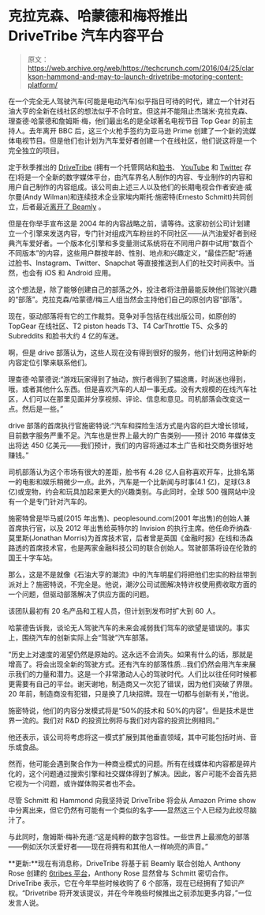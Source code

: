 # 克拉克森、哈蒙德和梅将推出 DriveTribe 汽车内容平台

> 原文：<https://web.archive.org/web/https://techcrunch.com/2016/04/25/clarkson-hammond-and-may-to-launch-drivetribe-motoring-content-platform/>

在一个完全无人驾驶汽车(可能是电动汽车)似乎指日可待的时代，建立一个针对石油大亨的全新在线社区的想法似乎不合时宜。但这并不能阻止杰瑞米·克拉克森、理查德·哈蒙德和詹姆斯·梅，他们最出名的是全球著名电视节目 Top Gear 的前主持人。去年离开 BBC 后，这三个火枪手签约为亚马逊 Prime 创建了一个新的流媒体电视节目。但是他们也计划为汽车爱好者创建一个在线社区，他们说这将是一个完全独立的项目。

定于秋季推出的 [DriveTribe](https://web.archive.org/web/20230309194251/http://drivetribe.com/) (拥有一个托管网站和[脸书](https://web.archive.org/web/20230309194251/https://www.facebook.com/drivetribe)、 [YouTube](https://web.archive.org/web/20230309194251/https://www.youtube.com/user/drivetribe) 和 [Twitter](https://web.archive.org/web/20230309194251/https://twitter.com/DriveTribes/) 存在)将是一个全新的数字媒体平台，由汽车界名人制作的内容、专业制作的内容和用户自己制作的内容组成。该公司由上述三人以及他们的长期电视合作者安迪·威尔曼(Andy Wilman)和连续技术企业家埃内斯托·施密特(Ernesto Schmitt)共同创立，后者最近[离开了 Beamly](https://web.archive.org/web/20230309194251/http://www.thedrum.com/news/2015/10/19/coty-snaps-digital-marketing-business-beamly-ahead-pg-beauty-acquisition) 。

但是在你举手宣布这是 2004 年的内容战略之前，请等待。这家初创公司计划建立一个引擎来发送内容，专门针对组成汽车粉丝的不同社区——从汽油爱好者到经典汽车爱好者。一个版本化引擎和多变量测试系统将在不同用户群中试用“数百个不同版本”的内容，这些用户群按年龄、性别、地点和兴趣定义，“最佳匹配”将通过脸书、Instagram、Twitter、Snapchat 等直接推送到人们的社交时间表中。当然，也会有 iOS 和 Android 应用。

这个想法是，除了能够创建自己的部落之外，投注者将注册最能反映他们驾驶兴趣的“部落”。克拉克森/哈蒙德/梅三人组当然会主持他们自己的原创内容“部落”。

现在，驱动部落将有它的工作裁剪。竞争对手包括在线出版公司，如原创的 TopGear 在线社区、T2 piston heads T3、T4 CarThrottle T5、众多的 Subreddits 和脸书大约 4 亿的车迷。

啊，但是 drive 部落认为，这些人现在没有得到很好的服务，他们计划用这种新的内容定位引擎来联系他们。

理查德·哈蒙德说:“游戏玩家得到了抽动，旅行者得到了猫途鹰，时尚迷也得到，哦，或者其他什么东西。但是喜欢汽车的人却一事无成。没有大规模的在线汽车社区，人们可以在那里见面并分享视频、评论、信息和意见。司机部落会改变这一点。然后是一些。”

drive 部落的首席执行官施密特说:“汽车和探险生活方式是内容的巨大增长领域，目前数字服务严重不足。汽车也是世界上最大的广告类别——预计 2016 年媒体支出将达 450 亿美元——我们预计，我们的内容将通过本土广告和社交商务很好地赚钱。”

司机部落认为这个市场有很大的差距，脸书有 4.28 亿人自称喜欢开车，比排名第一的电影和娱乐稍微少一点。此外，汽车是一个比新闻与时事(4.1 亿)，足球(3.8 亿)或宠物，约会和玩具加起来更大的兴趣类别。与此同时，全球 500 强网站中没有一个是专门针对汽车的。

施密特曾是毕马威(2015 年出售)、peoplesound.com(2001 年出售)的创始人兼首席执行官，以及 2012 年出售给英特尔的 Invision 的执行主席。他任命乔纳森·莫里斯(Jonathan Morris)为首席技术官，后者曾是英国《金融时报》在线和汤森路透的首席技术官，也是两家金融科技公司的联合创始人。驾驶部落将设在伦敦的国王十字车站。

那么，这是不是就像《石油大亨的潮流》中的汽车明星们将把他们忠实的粉丝带到派对上？施密特说，不完全是。他说，潮汐公司试图解决特许权使用费收取方面的一个问题，但驱动部落解决了供应方面的问题。

该团队最初有 20 名产品和工程人员，但计划到发布时扩大到 60 人。

哈蒙德告诉我，谈论无人驾驶汽车的未来会减弱我们驾车的欲望是错误的。事实上，围绕汽车的创新实际上会“驾驶”汽车部落。

“历史上对速度的渴望仍然是原始的。这永远不会消失。如果有什么的话，那就是增高了。将会出现全新的驾驶方式。还有汽车的部落性质…我们仍然会用汽车来展示我们的力量和潜力。这是一个非常激动人心的驾驶时代。人们比以往任何时候都更需要有自己的平台。谢天谢地，制造商又一次犯了错误，因为他们突破了界限。20 年前，制造商没有犯错，只是换了几块招牌。现在一切都与创新有关，”他说。

施密特说，他们的内容分发模式将是“50%的技术和 50%的内容”。但是技术是世界一流的。我们对 R&D 的投资比例将与我们对内容的投资比例相同。”

他还表示，该公司将考虑将这一模式扩展到其他垂直领域，其中可能包括时尚、音乐或食品。

然而，他可能会遇到聚合作为一种商业模式的问题。所有在线媒体和内容都是碎片化的，这个问题通过搜索引擎和社交媒体得到了解决。因此，客户可能不会首先把它视为一个问题，或许媒体购买者也不会。

尽管 Schmitt 和 Hammond 向我坚持说 DriveTribe 将会从 Amazon Prime show 中分离出来，但它仍然有可能有一个类似的名字——显然这三个人已经为此绞尽脑汁了。

与此同时，詹姆斯·梅补充道:“这是纯粹的数字包容性。一些世界上最濒危的部落——例如沃尔沃爱好者——现在将拥有和其他人一样响亮的声音。”

**更新:**现在有消息称，DriveTribe 将基于前 Beamly 联合创始人 Anthony Rose 创建的 [6tribes 平台](https://web.archive.org/web/20230309194251/https://techcrunch.com/2015/05/26/6tribes/)，Anthony Rose 显然曾与 Schmitt 密切合作。DriveTribe 表示，它在今年早些时候收购了 6 个部落，现在已经拥有了知识产权。“Drivetribe 将开发该提议，并在今年晚些时候推出之前添加更多内容，”一位发言人说。
